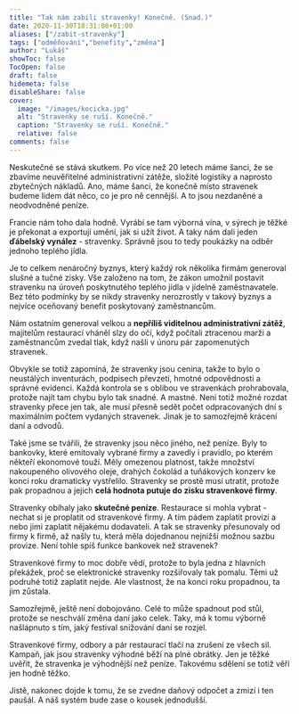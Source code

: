 ```yaml
---
title: "Tak nám zabili stravenky! Konečně. (Snad.)"
date: 2020-11-30T18:31:08+01:00
aliases: ["/zabit-stravenky"]
tags: ["odměňování","benefity","změna"]
author: "Lukáš"
showToc: false
TocOpen: false
draft: false
hidemeta: false
disableShare: false
cover:
  image: "/images/kocicka.jpg"
  alt: "Stravenky se ruší. Konečně."
  caption: "Stravenky se ruší. Konečně."
  relative: false
comments: false
---
```


Neskutečné se stává skutkem. Po více než 20 letech máme šanci, že se zbavíme neuvěřitelné administrativní zátěže, složité logistiky a naprosto zbytečných nákladů. Ano, máme šanci, že konečně místo stravenek budeme lidem dát něco, co je pro ně cennější. A to jsou nezdaněné a neodvodněné peníze.

Francie nám toho dala hodně. Vyrábí se tam výborná vína, v sýrech je těžké je překonat a exportují umění, jak si užít život. A taky nám dali jeden **ďábelský vynález** - stravenky. Správně jsou to tedy poukázky na odběr jednoho teplého jídla.

Je to celkem nenáročný byznys, který každý rok několika firmám generoval slušné a tučné zisky. Vše založeno na tom, že zákon umožnil postavit stravenku na úroveň poskytnutého teplého jídla v jídelně zaměstnavatele. Bez této podmínky by se nikdy stravenky nerozrostly v takový byznys a nejvíce oceňovaný benefit poskytovaný zaměstnancům.

Nám ostatním generoval velkou a **nepříliš viditelnou administrativní zátěž**, majitelům restaurací vháněl slzy do očí, když počítali ztracenou marži a zaměstnancům zvedal tlak, když našli v únoru pár zapomenutých stravenek.

Obvykle se totiž zapomíná, že stravenky jsou cenina, takže to bylo o neustálých inventurách, podpisech převzetí, hmotné odpovědnosti a správné evidenci. Každá kontrola se s oblibou ve stravenkách prohrabovala, protože najít tam chybu bylo tak snadné. A mastné. Není totiž možné rozdat stravenky přece jen tak, ale musí přesně sedět počet odpracovaných dní s maximálním počtem vydaných stravenek. Jinak je to samozřejmě krácení daní a odvodů.

Také jsme se tvářili, že stravenky jsou něco jiného, než peníze. Byly to bankovky, které emitovaly vybrané firmy a zavedly i pravidlo, po kterém někteří ekonomové touží. Měly omezenou platnost, takže množství nakoupeného olivového oleje, drahých čokolád a tuňákových konzerv ke konci roku dramaticky vystřelilo. Stravenky se prostě musí utratit, protože pak propadnou a jejich **celá hodnota putuje do zisku stravenkové firmy**.

Stravenky obíhaly jako **skutečné peníze**. Restaurace si mohla vybrat - nechat si je proplatit od stravenkové firmy. A tím pádem zaplatit provizi a nebo jimi zaplatit nějakému dodavateli. A tak se stravenky přesunovaly od firmy k firmě, až našly tu, která měla dojednanou nejnižší možnou sazbu provize. Není tohle spíš funkce bankovek než stravenek?

Stravenkové firmy to moc dobře vědí, protože to byla jedna z hlavních překážek, proč se elektronické stravenky rozšiřovaly tak pomalu. Těmi už podruhé totiž zaplatit nejde. Ale vlastnost, že na konci roku propadnou, ta jim zůstala.

Samozřejmě, ještě není dobojováno. Celé to může spadnout pod stůl, protože se neschválí změna daní jako celek. Taky, má k tomu výborně našlápnuto s tím, jaký festival snižování daní se rozjel.

Stravenkové firmy, odbory a pár restaurací tlačí na zrušení ze všech sil. Kampaň, jak jsou stravenky výhodné běží na plné obrátky. Jen je těžké uvěřit, že stravenka je výhodnější než peníze. Takovému sdělení se totiž věří jen hodně těžko.

Jistě, nakonec dojde k tomu, že se zvedne daňový odpočet a zmizí i ten paušál. A náš systém bude zase o kousek jednodušší.
